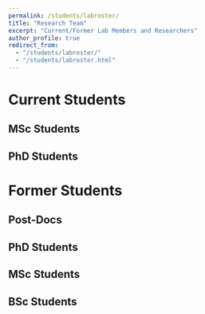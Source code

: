 ```yaml
---
permalink: /students/labroster/
title: "Research Team"
excerpt: "Current/Former Lab Members and Researchers"
author_profile: true
redirect_from:
  - "/students/labroster/"
  - "/students/labroster.html"
---
```


# Current Students
## MSc Students
## PhD Students

# Former Students
## Post-Docs
## PhD Students
## MSc Students
## BSc Students
